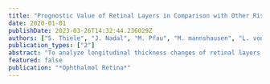 ```yaml
---
title: "Prognostic Value of Retinal Layers in Comparison with Other Risk Factors for Conversion of Intermediate Age-related Macular Degeneration"
date: 2020-01-01
publishDate: 2023-03-26T14:32:44.236029Z
authors: ["S. Thiele", "J. Nadal", "M. Pfau", "M. mannshausen", "L. von der Emde", "M. Fleckenstein", "F. G. Holz", "M. Schmid", "S. Schmitz-Valckenberg"]
publication_types: ["2"]
abstract: "To analyze longitudinal thickness changes of retinal layers in comparison with established risk factors in eyes with age-related macular degeneration (AMD) with regard to their prognostic value for conversion into advanced AMD stages. Prospective, longitudinal natural history study. 7.3 years; 62 female patients [50.4%]) of the Molecular Diagnostic of Age-related Macular Degeneration (MODIAMD) study without exudative or nonexudative late-stage AMD in the study eye at baseline. At each annual follow-up visit, all subjects underwent ophthalmic examination with assessment of best-corrected visual acuity (BCVA) and retinal imaging, including spectral-domain OCT (SD-OCT), over a study period of 6 years. To analyze longitudinal thickness changes of retinal layers in comparison with established risk factors in eyes with age-related macular degeneration (AMD) with regard to their prognostic value for conversion into advanced AMD stages. Qualitative structural AMD features and SD-OCT-based quantitative thickness changes of different retinal layers, such as the retinal pigment epithelium-drusen complex (RPEDC), were assessed by multimodal imaging. Their prognostic relevance regarding disease conversion was determined using Cox regression (cloglog link function). 0.05). The results indicate that the development of both exudative and nonexudative AMD is associated with distinct prognostic features. However, compared with the assessment of qualitative AMD features, the quantification of retinal layers on average across the central retina had less prognostic impact. Further studies are needed to identify and validate robust biomarkers in early AMD stages."
featured: false
publication: "*Ophthalmol Retina*"
---
```


